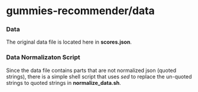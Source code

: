 gummies-recommender/data
===================

### Data
The original data file is located here in **scores.json**.

### Data Normalizaton Script
Since the data file contains parts that are not normalized json (quoted strings), there is a simple shell script that uses *sed* to replace the un-quoted strings to quoted strings in **normalize_data.sh**.
